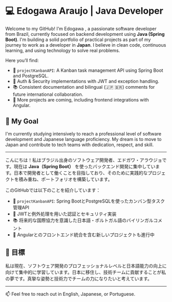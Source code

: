 # 💻 Edogawa Araujo | Java Developer 

Welcome to my GitHub! I'm Edogawa , a passionate software developer from Brazil, currently focused on backend development using **Java (Spring Boot)**. I'm building a solid portfolio of practical projects as part of my journey to work as a developer in **Japan**. I believe in clean code, continuous learning, and using technology to solve real problems.

Here you’ll find:
- 📌 `projectKanbanAPI`: A Kanban task management API using Spring Boot and PostgreSQL.
- 🔐 Auth & Security implementations with JWT and exception handling.
- 📚 Consistent documentation and bilingual (🇯🇵 🇧🇷) comments for future international collaboration.
- 🚧 More projects are coming, including frontend integrations with Angular.

## 🎯 My Goal
I'm currently studying intensively to reach a professional level of software development and Japanese language proficiency. My dream is to move to Japan and contribute to tech teams with dedication, respect, and skill.

---

こんにちは！私はブラジル出身のソフトウェア開発者、エドガワ・アラウジョです。現在は **Java（Spring Boot）** を使ったバックエンド開発に集中しています。日本で開発者として働くことを目指しており、そのために実践的なプロジェクトを積み重ね、ポートフォリオを構築しています。

このGitHubでは以下のことを紹介しています：
- 📌 `projectKanbanAPI`: Spring BootとPostgreSQLを使ったカンバン型タスク管理API
- 🔐 JWTと例外処理を用いた認証とセキュリティ実装
- 📚 将来的な国際協力を意識した日本語・ポルトガル語のバイリンガルコメント
- 🚧 Angularとのフロントエンド統合を含む新しいプロジェクトも進行中

## 🎯 目標
私は現在、ソフトウェア開発のプロフェッショナルレベルと日本語能力の向上に向けて集中的に学習しています。日本に移住し、技術チームに貢献することが私の夢です。真摯な姿勢と技術力でチームの力になりたいと考えています。

---

📫 Feel free to reach out in English, Japanese, or Portuguese.
